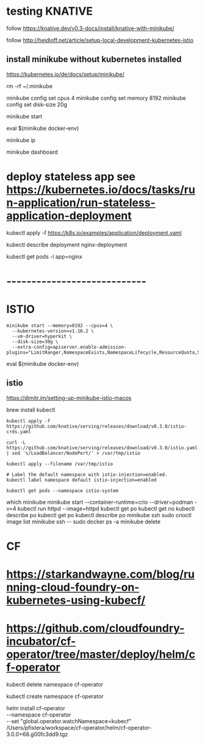 # testing KNATIVE

follow https://knative.dev/v0.3-docs/install/knative-with-minikube/

follow http://heidloff.net/article/setup-local-development-kubernetes-istio

## install minikube without kubernetes installed

https://kubernetes.io/de/docs/setup/minikube/


rm -rf ~/.minikube

minikube config set cpus 4
minikube config set memory 8192
minikube config set disk-size 20g

minikube start

eval $(minikube docker-env)

minikube ip

minikube dashboard

# deploy stateless app see https://kubernetes.io/docs/tasks/run-application/run-stateless-application-deployment

kubectl apply -f https://k8s.io/examples/application/deployment.yaml

kubectl describe deployment nginx-deployment

kubectl get pods -l app=nginx

# ----------------------------




# ISTIO

```
minikube start --memory=8192 --cpus=4 \
  --kubernetes-version=v1.16.2 \
  --vm-driver=hyperkit \
  --disk-size=30g \
  --extra-config=apiserver.enable-admission-plugins="LimitRanger,NamespaceExists,NamespaceLifecycle,ResourceQuota,ServiceAccount,DefaultStorageClass,MutatingAdmissionWebhook"
```

eval $(minikube docker-env)


## istio

https://dimitr.im/setting-up-minikube-istio-macos

brew install kubectl

```
kubectl apply -f https://github.com/knative/serving/releases/download/v0.3.0/istio-crds.yaml

curl -L https://github.com/knative/serving/releases/download/v0.3.0/istio.yaml  | sed 's/LoadBalancer/NodePort/' > /var/tmp/istio

kubectl apply --filename /var/tmp/istio

# Label the default namespace with istio-injection=enabled.
kubectl label namespace default istio-injection=enabled

kubectl get pods --namespace istio-system

```

which minikube
minikube start --container-runtime=crio --driver=podman -v=4
kubectl run httpd --image=httpd
kubectl get po
kubectl get no
kubectl describe po
kubectl get po
kubectl describe po
minikube ssh sudo crioctl image list
minikube ssh -- sudo docker ps -a
minikube delete

# CF
# https://starkandwayne.com/blog/running-cloud-foundry-on-kubernetes-using-kubecf/

# https://github.com/cloudfoundry-incubator/cf-operator/tree/master/deploy/helm/cf-operator

kubectl delete namespace cf-operator

kubectl create namespace cf-operator

helm install cf-operator \
  --namespace cf-operator \
  --set "global.operator.watchNamespace=kubecf" \
  /Users/pfistera/workspace/cf-operator/helm/cf-operator-3.0.0+68.g00fc3dd9.tgz
  
